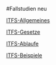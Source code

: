 #Fallstudien neu

[ITFS-Allgemeines](/ITFS-Allgemeines)

[ITFS-Gesetze](/ITFS-Gesetze)

[ITFS-Ablaufe](/ITFS-Ablaufe)

[ITFS-Beispiele](/ITFS-Beispiele)
